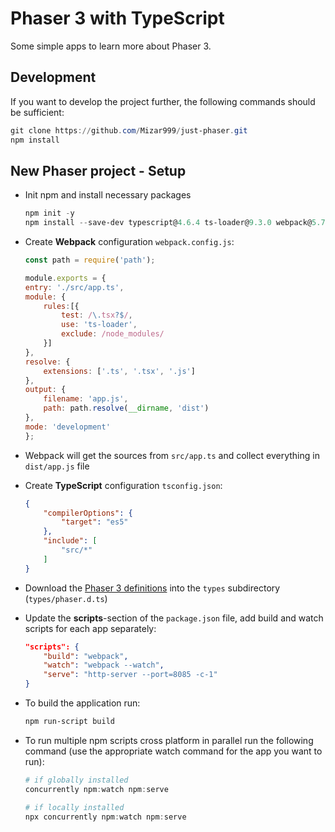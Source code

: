 # Phaser 3 with TypeScript

Some simple apps to learn more about Phaser 3.

## Development

If you want to develop the project further, the following commands should be sufficient:

```powershell
git clone https://github.com/Mizar999/just-phaser.git
npm install
```

## New Phaser project - Setup

- Init npm and install necessary packages

    ```powershell
    npm init -y
    npm install --save-dev typescript@4.6.4 ts-loader@9.3.0 webpack@5.72.1 webpack-cli@4.9.2 phaser@3.55.2 http-server@14.1.0 concurrently@7.2.1
    ```
- Create **Webpack** configuration `webpack.config.js`:

    ```javascript
    const path = require('path');

    module.exports = {
    entry: './src/app.ts',
    module: {
        rules:[{
            test: /\.tsx?$/,
            use: 'ts-loader',
            exclude: /node_modules/
        }]
    },
    resolve: {
        extensions: ['.ts', '.tsx', '.js']
    },
    output: {
        filename: 'app.js',
        path: path.resolve(__dirname, 'dist')
    },
    mode: 'development'
    };
    ```

- Webpack will get the sources from `src/app.ts` and collect everything in `dist/app.js` file
- Create **TypeScript** configuration `tsconfig.json`:

    ```json
    {
        "compilerOptions": {
            "target": "es5"
        },
        "include": [
            "src/*"
        ]
    }
    ```

- Download the [Phaser 3 definitions](https://github.com/photonstorm/phaser/tree/master/types) into the `types` subdirectory (`types/phaser.d.ts`)
- Update the **scripts**-section of the `package.json` file, add build and watch scripts for each app separately:

    ```json
    "scripts": {
        "build": "webpack",
        "watch": "webpack --watch",
        "serve": "http-server --port=8085 -c-1"
    }
    ```

- To build the application run:

    ```powershell
    npm run-script build
    ```

- To run multiple npm scripts cross platform in parallel run the following command (use the appropriate watch command for the app you want to run):

    ```powershell
    # if globally installed
    concurrently npm:watch npm:serve

    # if locally installed
    npx concurrently npm:watch npm:serve
    ```
